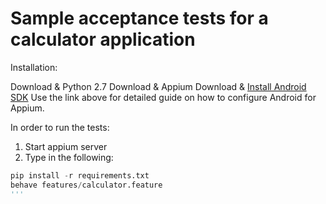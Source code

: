 Sample acceptance tests for a calculator application
========================================

Installation: 

Download & Python 2.7
Download & Appium
Download & [Install Android SDK](https://appium.io/slate/en/tutorial/android.html?ruby#install-android) 
Use the link above for detailed guide on how to configure Android for Appium.

In order to run the tests:

1. Start appium server
2. Type in the following:
```python
pip install -r requirements.txt
behave features/calculator.feature
'''

